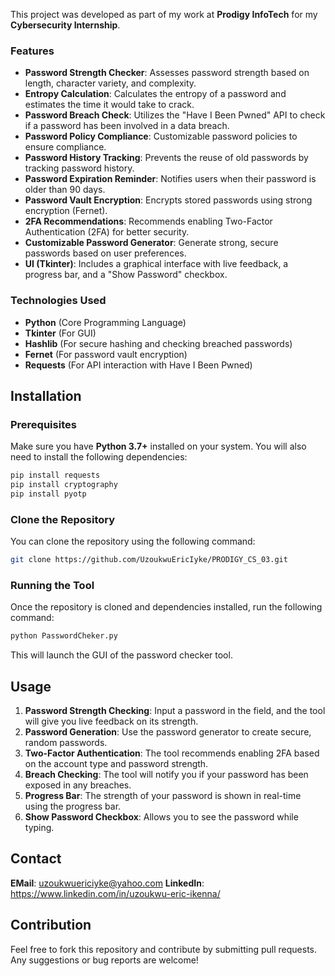 This project was developed as part of my work at **Prodigy InfoTech** for my **Cybersecurity Internship**.

### Features
- **Password Strength Checker**: Assesses password strength based on length, character variety, and complexity.
- **Entropy Calculation**: Calculates the entropy of a password and estimates the time it would take to crack.
- **Password Breach Check**: Utilizes the "Have I Been Pwned" API to check if a password has been involved in a data breach.
- **Password Policy Compliance**: Customizable password policies to ensure compliance.
- **Password History Tracking**: Prevents the reuse of old passwords by tracking password history.
- **Password Expiration Reminder**: Notifies users when their password is older than 90 days.
- **Password Vault Encryption**: Encrypts stored passwords using strong encryption (Fernet).
- **2FA Recommendations**: Recommends enabling Two-Factor Authentication (2FA) for better security.
- **Customizable Password Generator**: Generate strong, secure passwords based on user preferences.
- **UI (Tkinter)**: Includes a graphical interface with live feedback, a progress bar, and a "Show Password" checkbox.

### Technologies Used
- **Python** (Core Programming Language)
- **Tkinter** (For GUI)
- **Hashlib** (For secure hashing and checking breached passwords)
- **Fernet** (For password vault encryption)
- **Requests** (For API interaction with Have I Been Pwned)

## Installation

### Prerequisites
Make sure you have **Python 3.7+** installed on your system. You will also need to install the following dependencies:
```bash
pip install requests
pip install cryptography
pip install pyotp
```

### Clone the Repository
You can clone the repository using the following command:
```bash
git clone https://github.com/UzoukwuEricIyke/PRODIGY_CS_03.git
```

### Running the Tool
Once the repository is cloned and dependencies installed, run the following command:
```bash
python PasswordCheker.py
```

This will launch the GUI of the password checker tool.

## Usage
1. **Password Strength Checking**: Input a password in the field, and the tool will give you live feedback on its strength.
2. **Password Generation**: Use the password generator to create secure, random passwords.
3. **Two-Factor Authentication**: The tool recommends enabling 2FA based on the account type and password strength.
4. **Breach Checking**: The tool will notify you if your password has been exposed in any breaches.
5. **Progress Bar**: The strength of your password is shown in real-time using the progress bar.
6. **Show Password Checkbox**: Allows you to see the password while typing.

## Contact
**EMail**: uzoukwuericiyke@yahoo.com
**LinkedIn**: https://www.linkedin.com/in/uzoukwu-eric-ikenna/
## Contribution
Feel free to fork this repository and contribute by submitting pull requests. Any suggestions or bug reports are welcome!

